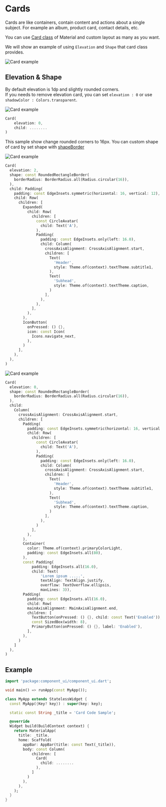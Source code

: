# Cards
Cards are like containers, contain content and actions about a single subject. For example an album, product card, contact details, etc.

You can use [Card class](https://api.flutter.dev/flutter/material/Card-class.html) of Material and custom layout as many as you want.

We will show an example of using `Elevation` and `Shape` that card class provides.

![Card example](/img/docs/core-components/card/card.png)


## Elevation & Shape
By default elevation is 1dp and slightly rounded corners.  
If you needs to remove elevation card, you can set `elevation : 0` or use `shadowColor : Colors.transparent`.



![Card example](/img/docs/core-components/card/card-elevation.png)

```dart
Card(
    elevation: 0,
    child: ........
)
```

This sample show change rounded corners to 16px. You can custom shape of card by set shape with [shapeBorder](https://api.flutter.dev/flutter/painting/ShapeBorder-class.html)

![Card example](/img/docs/core-components/card/example-card-1.png)

```dart
Card(
  elevation: 2,
  shape: const RoundedRectangleBorder(
    borderRadius: BorderRadius.all(Radius.circular(16)),
  ),
  child: Padding(
    padding: const EdgeInsets.symmetric(horizontal: 16, vertical: 12),
    child: Row(
      children: [
        Expanded(
          child: Row(
            children: [
              const CircleAvatar(
                child: Text('A'),
              ),
              Padding(
                padding: const EdgeInsets.only(left: 16.0),
                child: Column(
                  crossAxisAlignment: CrossAxisAlignment.start,
                  children: [
                    Text(
                      'Header',
                      style: Theme.of(context).textTheme.subtitle1,
                    ),
                    Text(
                      'Subhead',
                      style: Theme.of(context).textTheme.caption,
                    )
                  ],
                ),
              ),
            ],
          ),
        ),
        IconButton(
          onPressed: () {},
          icon: const Icon(
            Icons.navigate_next,
          ),
        )
      ],
    ),
  ),
)
```

![Card example](/img/docs/core-components/card/example-card-2.png)

```dart
Card(
  elevation: 0,
  shape: const RoundedRectangleBorder(
    borderRadius: BorderRadius.all(Radius.circular(16)),
  ),
  child:
    Column(
      crossAxisAlignment: CrossAxisAlignment.start,
      children: [
        Padding(
          padding: const EdgeInsets.symmetric(horizontal: 16, vertical: 12),
          child: Row(
            children: [
              const CircleAvatar(
                child: Text('A'),
              ),
              Padding(
                padding: const EdgeInsets.only(left: 16.0),
                child: Column(
                  crossAxisAlignment: CrossAxisAlignment.start,
                  children: [
                    Text(
                      'Header',
                      style: Theme.of(context).textTheme.subtitle1,
                    ),
                    Text(
                      'Subhead',
                      style: Theme.of(context).textTheme.caption,
                    )
                  ],
                ),
              )
            ],
          ),
        ),
        Container(
          color: Theme.of(context).primaryColorLight,
          padding: const EdgeInsets.all(80),
        ),
        const Padding(
            padding: EdgeInsets.all(16.0),
            child: Text(
                'Lorem ipsum .....',
                textAlign: TextAlign.justify,
                overflow: TextOverflow.ellipsis,
                maxLines: 3)),
        Padding(
          padding: const EdgeInsets.all(16.0),
          child: Row(
          mainAxisAlignment: MainAxisAlignment.end,
          children: [
            TextButton(onPressed: () {}, child: const Text('Enabled')),
            const SizedBox(width: 8),
            PrimaryButton(onPressed: () {}, label: 'Enabled'),
          ],
        ),
      )
    ]
  ),
)
```

## Example

```dart
import 'package:component_ui/component_ui.dart';

void main() => runApp(const MyApp());

class MyApp extends StatelessWidget {
  const MyApp({Key? key}) : super(key: key);

  static const String _title = 'Card Code Sample';

  @override
  Widget build(BuildContext context) {
    return MaterialApp(
      title: _title,
      home: Scaffold(
        appBar: AppBar(title: const Text(_title)),
        body: const Column(
            children: [
              Card(
                child: ........
              ),
            ]
          )
        ),
      ),
    );
  }
}
```
